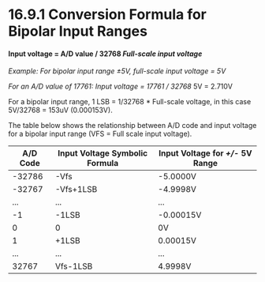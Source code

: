 # 16.9.1 Conversion Formula for Bipolar Input Ranges

#### Input voltage = A/D value / 32768 _Full-scale input voltage_&#x20;

_Example: For bipolar input range ±5V, full-scale input voltage = 5V_&#x20;

_For an A/D value of 17761: Input voltage = 17761 / 32768_ 5V = 2.710V&#x20;

For a bipolar input range, 1 LSB = 1/32768 \* Full-scale voltage, in this case 5V/32768 = 153uV (0.000153V).&#x20;

The table below shows the relationship between A/D code and input voltage for a bipolar input range (VFS = Full scale input voltage).

| A/D Code |  Input Voltage Symbolic Formula |  Input Voltage for _+/-_ 5V Range |
| -------- | ------------------------------- | --------------------------------- |
| -32786   | -Vfs                            | -5.0000V                          |
| -32767   | -Vfs+1LSB                       | -4.9998V                          |
| ...      | ...                             | ...                               |
| -1       | -1LSB                           | -0.00015V                         |
| 0        | 0                               | 0V                                |
| 1        | +1LSB                           | 0.00015V                          |
| ...      | ...                             | ...                               |
| 32767    | Vfs-1LSB                        | 4.9998V                           |
